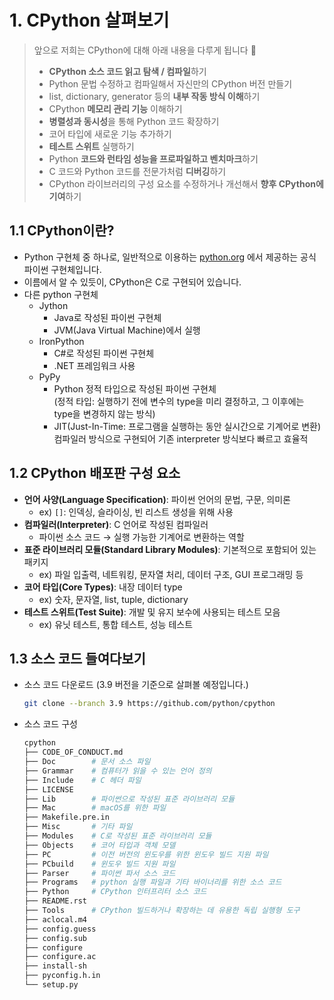 # 1. CPython 살펴보기

> 앞으로 저희는 CPython에 대해 아래 내용을 다루게 됩니다 🚀
> - **CPython 소스 코드 읽고 탐색 / 컴파일**하기
> - Python 문법 수정하고 컴파일해서 자신만의 CPython 버전 만들기
> - list, dictionary, generator 등의 **내부 작동 방식 이해**하기
> - CPython **메모리 관리 기능** 이해하기
> - **병렬성과 동시성**을 통해 Python 코드 확장하기
> - 코어 타입에 새로운 기능 추가하기
> - **테스트 스위트** 실행하기
> - Python **코드와 런타임 성능을 프로파일하고 벤치마크**하기
> - C 코드와 Python 코드를 전문가처럼 **디버깅**하기
> - CPython 라이브러리의 구성 요소를 수정하거나 개선해서 **향후 CPython에 기여**하기

## 1.1 CPython이란?

- Python 구현체 중 하나로, 일반적으로 이용하는 [python.org](http://python.org) 에서 제공하는 공식 파이썬 구현체입니다.
- 이름에서 알 수 있듯이, CPython은 C로 구현되어 있습니다.
- 다른 python 구현체
    - Jython
        - Java로 작성된 파이썬 구현체
        - JVM(Java Virtual Machine)에서 실행
    - IronPython
        - C#로 작성된 파이썬 구현체
        - .NET 프레임워크 사용
    - PyPy
        - Python 정적 타입으로 작성된 파이썬 구현체
        <br>(정적 타입: 실행하기 전에 변수의 type을 미리 결정하고, 그 이후에는 type을 변경하지 않는 방식)
        - JIT(Just-In-Time: 프로그램을 실행하는 동안 실시간으로 기계어로 변환) 컴파일러 방식으로 구현되어 기존 interpreter 방식보다 빠르고 효율적

## 1.2 CPython 배포판 구성 요소

- **언어 사양(Language Specification)**: 파이썬 언어의 문법, 구문, 의미론
    - ex) `[]`: 인덱싱, 슬라이싱, 빈 리스트 생성을 위해 사용
- **컴파일러(Interpreter)**: C 언어로 작성된 컴파일러
    - 파이썬 소스 코드 → 실행 가능한 기계어로 변환하는 역할
- **표준 라이브러리 모듈(Standard Library Modules)**: 기본적으로 포함되어 있는 패키지
    - ex) 파일 입출력, 네트워킹, 문자열 처리, 데이터 구조, GUI 프로그래밍 등
- **코어 타입(Core Types)**: 내장 데이터 type
    - ex) 숫자, 문자열, list, tuple, dictionary
- **테스트 스위트(Test Suite)**: 개발 및 유지 보수에 사용되는 테스트 모음
    - ex) 유닛 테스트, 통합 테스트, 성능 테스트

## 1.3 소스 코드 들여다보기

- 소스 코드 다운로드 (3.9 버전을 기준으로 살펴볼 예정입니다.)
    ```bash
    git clone --branch 3.9 https://github.com/python/cpython
    ```
- 소스 코드 구성
    ```bash
    cpython
    ├── CODE_OF_CONDUCT.md
    ├── Doc        # 문서 소스 파일
    ├── Grammar    # 컴퓨터가 읽을 수 있는 언어 정의
    ├── Include    # C 헤더 파일
    ├── LICENSE
    ├── Lib        # 파이썬으로 작성된 표준 라이브러리 모듈
    ├── Mac        # macOS를 위한 파일
    ├── Makefile.pre.in
    ├── Misc       # 기타 파일
    ├── Modules    # C로 작성된 표준 라이브러리 모듈
    ├── Objects    # 코어 타입과 객체 모델
    ├── PC         # 이전 버전의 윈도우를 위한 윈도우 빌드 지원 파일
    ├── PCbuild    # 윈도우 빌드 지원 파일
    ├── Parser     # 파이썬 파서 소스 코드
    ├── Programs   # python 실행 파일과 기타 바이너리를 위한 소스 코드
    ├── Python     # CPython 인터프리터 소스 코드
    ├── README.rst
    ├── Tools      # CPython 빌드하거나 확장하는 데 유용한 독립 실행형 도구
    ├── aclocal.m4
    ├── config.guess
    ├── config.sub
    ├── configure
    ├── configure.ac
    ├── install-sh
    ├── pyconfig.h.in
    └── setup.py
    ```
